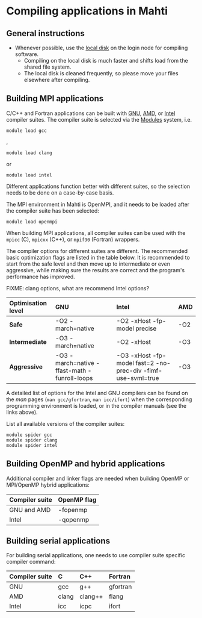 # Compiling applications in Mahti

## General instructions


- Whenever possible, use the [local disk](disk.md#login-nodes) on the login node for compiling software.
    - Compiling on the local disk is much faster and shifts load from the shared file system. 
    - The local disk is cleaned frequently, so please move your files elsewhere after compiling. 


## Building MPI applications

C/C++ and Fortran applications can be built with
[GNU](https://gcc.gnu.org), [AMD](https://developer.amd.com/amd-aocc/), 
or [Intel](https://software.intel.com/en-us/parallel-studio-xe/documentation/get-started)
compiler suites. The compiler suite is selected via the [Modules](modules.md)
system, i.e.
```
module load gcc
```
,
```
module load clang
```
or
```
module load intel
```

Different applications function better with different suites, so the selection
needs to be done on a case-by-case basis.

The MPI environment in Mahti is OpenMPI, and it needs to be loaded
after the compiler suite has been selected:
```
module load openmpi
```

When building MPI applications, all compiler suites can be used with
the `mpicc` (C), `mpicxx` (C++), or `mpif90` (Fortran) wrappers.

The compiler options for different suites are different. The
recommended basic optimization flags are listed in the table below. It
is recommended to start from 
the safe level and then move up to intermediate or even aggressive,
while making sure the results are  correct and the program's
performance has improved. 

FIXME: clang options, what are recommend Intel options?

| Optimisation level | GNU               | Intel                        | AMD          |
| :----------------- | :---------------- | :--------------------------- | :----------- |
| **Safe**           | -O2 -march=native | -O2 -xHost -fp-model precise | -O2          |
| **Intermediate**   | -O3 -march=native | -O2 -xHost                   | -O3          |
| **Aggressive**     | -O3 -march=native -ffast-math -funroll-loops | -O3 -xHost -fp-model fast=2 -no-prec-div -fimf-use-svml=true | -O3 |


A detailed list of options for the Intel and GNU compilers can be found on the _man_
pages (`man gcc/gfortran`, `man icc/ifort`)  when the corresponding programming
environment is loaded, or in the compiler manuals (see the links above).

List all available versions of the compiler suites:
```
module spider gcc
module spider clang
module spider intel
```

## Building OpenMP and hybrid applications

Additional compiler and linker flags are needed when building OpenMP or
MPI/OpenMP hybrid applications:

| Compiler suite | OpenMP flag |
| :------------- | :---------- |
| GNU and AMD    | -fopenmp    |
| Intel          | -qopenmp    |

## Building serial applications

For building serial applications, one needs to use compiler suite
specific compiler command:

| Compiler suite | C  | C++ | Fortran |
| :------------- | :- | :-- | :------ |
| GNU            | gcc | g++ | gfortran |
| AMD            | clang | clang++ | flang |
| Intel          | icc | icpc | ifort |
